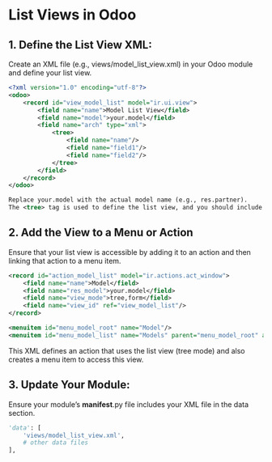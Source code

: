 # List Views in Odoo

## 1. Define the List View XML: 
Create an XML file (e.g., views/model_list_view.xml) in your Odoo module and define your list view.

```XML
<?xml version="1.0" encoding="utf-8"?>
<odoo>
    <record id="view_model_list" model="ir.ui.view">
        <field name="name">Model List View</field>
        <field name="model">your.model</field>
        <field name="arch" type="xml">
            <tree>
                <field name="name"/>
                <field name="field1"/>
                <field name="field2"/>
            </tree>
        </field>
    </record>
</odoo>

Replace your.model with the actual model name (e.g., res.partner).
The <tree> tag is used to define the list view, and you should include <field> tags for each field you want to display in the list.
```

## 2. Add the View to a Menu or Action

Ensure that your list view is accessible by adding it to an action and then linking that action to a menu item.

```XML
<record id="action_model_list" model="ir.actions.act_window">
    <field name="name">Model</field>
    <field name="res_model">your.model</field>
    <field name="view_mode">tree,form</field>
    <field name="view_id" ref="view_model_list"/>
</record>

<menuitem id="menu_model_root" name="Model"/>
<menuitem id="menu_model_list" name="Models" parent="menu_model_root" action="action_model_list"/>
```

This XML defines an action that uses the list view (tree mode) and also creates a menu item to access this view.

## 3. Update Your Module:

Ensure your module’s __manifest__.py file includes your XML file in the data section.

```python
'data': [
    'views/model_list_view.xml',
    # other data files
],

```
